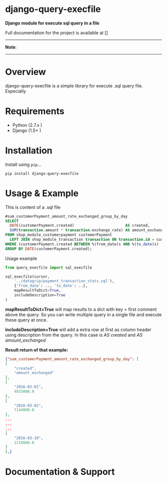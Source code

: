# django-query-execfile
**Django module for execute sql query in a file**

Full documentation for the project is available at []

---

**Note**:


---

# Overview

django-query-execfile is a simple library for execute .sql query file.
Especially


# Requirements

* Python (2.7.x )
* Django (1.5+ )

# Installation

Install using `pip`...

```shell
pip install django-query-execfile
```


# Usage & Example

This is content of a .sql file

```sql
#sum_customerPayment_amount_rate_exchanged_group_by_day
SELECT
  DATE(customerPayment.created)                       AS created,
  SUM(transaction.amount * transaction.exchange_rate) AS amount_exchanged
FROM shop_module_customerpayment customerPayment
  LEFT JOIN shop_module_transaction transaction ON transaction.id = customerPayment.transaction_id
WHERE (customerPayment.created BETWEEN %(from_date)s AND %(to_date)s)
GROUP BY DATE(customerPayment.created);
```


Usage example

```python
from query_execfile import sql_execfile

sql_execfile(cursor,
    '../datagrip/payment_transaction_stats.sql'),
    {'from_date': .., 'to_date': ..},
    mapResultToDict=True,
    includeDescription=True
)
```

**mapResultToDict=True** will map results to a dict with key = first comment above the query.
So you can write multiple query in a single file and execute these query at once.

**includeDescription=True** will add a extra row at first as column header using description from the query.
In this case is _AS created_ and _AS amount_exchanged_


**Result return of that example:**

```json
{"sum_customerPayment_amount_rate_exchanged_group_by_day": [
[
    "created",
    "amount_exchanged"
],
[
    "2016-03-01",
    4933000.0
],
[
    "2016-03-02",
    7144000.0
],
...
...
...
[
    "2016-03-10",
    2110000.0
]
],}
```


# Documentation & Support

